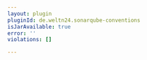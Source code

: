 ```yaml
---
layout: plugin
pluginId: de.weltn24.sonarqube-conventions
isJarAvailable: true
error: ''
violations: []

---
```

